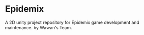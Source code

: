 # Epidemix
A 2D unity project repository for Epidemix game development and maintenance. by Wawan's Team.
